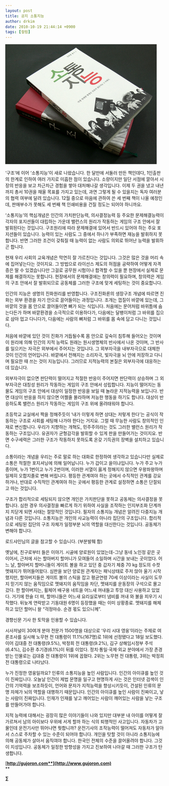 ```yaml
---
layout: post
title: 공지 소통지능
author: drkim
date: 2010-10-19 21:44:14 +0900
tags: [컬럼]
---
```

![](/files/attach/images/199/244/119/P1260751.jpg)
  


  ‘구조’에 이어 ‘소통지능’이 새로 나왔습니다. 한 달만에 서둘러 만든 책인데다, 1인출판의 한계로 인하여 여러 가지로 미흡한 점이 있습니다. 소량이지만 일단 서점에 깔아서 시장의 반응을 보고 차근차근 경험을 쌓아 대처해나갈 생각입니다. 이제 두 권을 냈고 내년까지 총서 10권을 채울 목표를 가지고 있는데, 과연 그렇게 될 수 있을지는 독자 여러분의 협력 여부에 달려 있습니다. 12월 중으로 마음에 관하여 쓴 세 번째 책이 나올 예정인데, 판매부수가 못해도 세 번째 책 인쇄비용을 건질 정도는 되어야 하니까요.



  


  ‘소통지능’의 핵심개념은 인간의 가치판단능력, 의사결정능력 등 주요한 문제해결능력이 각자의 포지션들이 대립하는 가운데 밸런스의 원리가 작동하는 게임의 구조 안에서 잘 발휘된다는 것입니다. 구조원리에 따라 문제해결에 있어서 반드시 있어야 하는 주요 포지션들이 있습니다. 능력이 있는 사람도 그 중에서 하나가 부족하면 재능을 발휘하지 못합니다. 반면 그러한 조건이 갖춰질 때 능력이 없는 사람도 의외로 뛰어난 능력을 발휘하곤 합니다.



  


  현재 우리 사회의 교육개념은 막연히 잘 가르친다는 것입니다. 그것은 많은 것을 머리 속에 집어넣는다는 것이지요. 그 방법으로 라이선스 제도의 허점을 공략하여 어떻게 자격증은 딸 수 있겠습니다만 그걸로 공무원 시험이나 합격할 수 있을 뿐 현장에서 실제로 문제를 해결하지는 못합니다. 현장에서의 문제해결에는 창의력이 필요하며, 창의력은 게임의 구조 안에서 잘 발휘되므로 공동체를 그러한 구조에 맞게 세팅하는 것이 중요합니다.



  


  인간의 지능은 생명의 진화원리를 반영합니다. 구조진화론의 생장구조 개념에 따르면 진화는 외부 환경을 자기 안으로 끌어들이는 과정입니다. 조개는 껍질이 바깥에 있는데, 그 바깥의 것을 몸 안으로 끌어들이면 뼈가 되는 식입니다. 처음에는 문어처럼 바위틈에 숨는다든가 하며 바깥환경을 소극적으로 이용하다가, 다음에는 달팽이처럼 그 바위를 집으로 삼아 업고 다니다가, 다음에는 사람의 뼈처럼 그 바위를 몸 속에 담고 다니는 것입니다.



  


  처음에 바깥에 있던 것이 진화가 거듭될수록 몸 안으로 깊숙이 침투해 들어오는 것이며 이 원리에 의해 인간의 지적 능력도 원래는 원시생명체의 반사에서 나온 것이며, 그 반사를 일으키는 자극은 외부에서 주어지는 것입니다. 그 외부자극을 내부자극으로 대체한 것이 인간의 언어입니다. 바깥에서 전해지는 소리자극, 빛자극을 뇌 안에 저장하고 다니며 필요한 때 쓰는 것이 지능입니다. 그러므로 지적능력의 본질은 외부자극에 대응하는 데 있습니다.



  


  외부자극이 없으면 판단력이 떨어지고 적절한 반응이 주어지면 판단력이 상승하며 그 외부자극은 대칭성 원리가 작동하는 게임의 구조 안에서 성립합니다. 지능이 떨어지는 동물도 게임의 구조 안에서 대상이 일정한 반응을 보일 때 놀라운 지적능력을 보입니다. 반면 대상이 반응을 하지 않으면 어쩔줄 몰라하며 저능한 행동을 하기도 합니다. 대상이 반응하도록 밸런스 원리가 작동하는 게임의 구조 위에 올려태워야 합니다.



  


  초등학교 교실에서 짝을 정해주듯이 ‘내가 이렇게 하면 상대는 저렇게 한다’는 공식이 작동하는 구조로 사회를 세팅해 나가야 한다는 거지요. 그럴 때 무능한 사람도 창의적인 인재로 변신합니다. 우리가 지향하는 개혁도, 민주주의라는 것도 그러한 밸런스 원리가 작동하는 구조입니다. 유권자가 균형감각을 발휘할 수 있게 판을 만들어가는 것이지요. 반면 수구세력은 그러한 구조가 작동하지 못하도록 온갖 기득권의 장벽을 설치하고 있습니다.



  


  소통이라는 개념을 우리는 주로 말로 하는 대화로 한정하여 생각하고 있습니다만 실제로 소통은 적절한 포지셔닝에 의해 일어납니다. 누가 갑이고 을이냐입니다. 누가 주고 누가 종이며, 누가 1번이고 누가 2번이며, 이러한 서열이 옳게 정해지지 않으면 우왕좌왕하며 일제히 오합지졸로 변해 버립니다. 평등한 관계여야 하는 곳에서 수직적인 관계를 강요하거나, 반대로 수직적인 관계여야 하는 곳에서 평등한 관계로 설정하면 소통은 단절되고 마는 것입니다.



  


  구조가 합리적으로 세팅되지 않으면 개인은 가치판단을 못하고 공동체는 의사결정을 못합니다. 심한 경우 의사결정을 빠르게 하기 위하여 사실을 조작하는 인지부조화 단계까지 치닫게 되면 사태는 절망적인 것입니다. 필자의 소통지능 개념은 알려진 다중지능 개념과 다른 것입니다. 소통지능은 개인의 사교능력이 아니라 집단의 구조입니다. 합리적으로 세팅된 집단의 구조 자체가 일정부분 뇌의 역할을 대신한다는 것입니다. 공동체가 변해야 합니다.



  


  로드샤인님의 글을 참고할 수 있습니다. (부분발췌 함)



  


  옛날에, 친구로부터 들은 이야기. 시골에 양로원이 있었는데-그냥 동네 노인정 같은 곳이어서, 근처에 사는 할아버지 할머니가 모여들어 소일하며 시간을 보내는 곳이었다. 어느 날, 할아버지 할머니들이 게이트 볼을 하고 있던 중 갑자기 체중 70 kg 정도의 수컷 멧돼지가 뛰어들어왔다. 심판을 보던 양로원 관계자는 패닉상태로 주저 앉아 울기 시작했지만, 할아버지들은 게이트 볼의 스틱을 잡고 평균연령 70세 이상이라는 사실이 도무지 믿기지 않는 움직임으로 멧돼지의 움직임을 차단, 멧돼지를 운동장의 구석으로 몰고갔다. 한 할아버지는, 휠체어 배구용 네트을 어느새 꺼내들고 투망 대신 사용하고 있었다. 거기에 한술 더 떠, 할머니들은 어느새 요리실로부터 냄비를 꺼내 와 불을 피우기 시작했다. 뒤늦게 연락받고 기동대원 6명이 등장했을 때는 이미 상황종료. 멧돼지를 해체하고 있던 할머니 왈 “걱정마슈. 순경 몫도 있으니께”.



  


  경향신문 기사 한 토막을 인용할 수 있습니다.



  


  시사저널이 30여개 분야 전문가 1500명을 대상으로 ‘우리 시대 영웅’이라는 주제로 여론조사를 실시해 노무현 전 대통령이 11.1%(167명)로 1위에 선정됐다고 18일 보도했다.이어 김대중 전 대통령(9.5%), 박정희 전 대통령(9.2%), 김구 상해임시정부 주석(6.4%), 김수환 추기경(6.1%)이 뒤를 이었다. 정치·통일·국제·외교 분야에서 가장 존경받는 인물로는 김대중 전 대통령이 1위에 꼽혔다. 2위는 노무현 전 대통령, 3위는 박정희 전 대통령으로 나타났다.



  


  누가 진정한 영웅일까요? 인류의 소통지능을 높인 사람입니다. 인간의 아이큐를 높인 것이 진짜입니다. 오늘날 인간이 제법 문명을 일구고 현명하게 사는 것은 인터넷 검색이 인간의 기억력을 보조하듯이, 언어와 문자가 지적능력을 향상시키듯이, 건설된 인류의 문명 자체가 뇌의 역할을 대행하기 때문입니다. 인간의 아이큐를 높인 사람이 진짜이고, 낳는 사람이 진짜입니다. 인재가 인재를 낳고 깨어있는 사람이 깨어있는 사람을 낳는 구조를 만들어가야 합니다.



  


  지적 능력에 대해서는 굉장히 많은 이야기들이 나와 있지만 대부분 내 아이를 어떻게 잘 가르쳐서 남의 아이보다 우위에 서게 할까 하는 식의 퇴행적인 사고입니다. 자동차가 고물인데 운전기사만 뛰어나면 뭣합니까? 운전기사의 조작능력이 떨어져도 자동차가 알아서 스스로 주차할 수 있는 수준이 되어야 합니다. 개인을 탓할 것이 아니라 소통지능에 의해 공동체가 살아서 움직여야 합니다. 한국인 전체의 수준을 끌어올려야 합니다. 그것이 지성입니다. 공동체가 일정한 방향성을 가지고 진보하여 나아갈 때 그러한 구조가 탄생합니다.



  










[**http://gujoron.com**](http://www.gujoron.com)**  
** 

**∑**